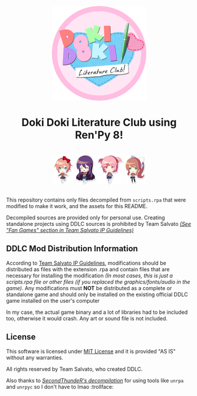 
<div align="center">
 <img src="ddlc_logo.png" width="256px" height="256px" alt="DDLC-Logo">
 <h1>Doki Doki Literature Club using Ren'Py 8!</h1>
</div>

<div align="center">
 <br>
 <img src="cinnamon-bun.webp" height="80" alt="Sayori"> <!-- we must love the bun -->
 <img src="best-girl.webp" height="80" alt="Yuri"> <!-- yes -->
 <img src="cupcake.webp" height="80" alt="Natsuki">
 <img src="just-monika.webp" height="80" alt="Monika">
 <br><br>
</div>

This repository contains only files decompiled from `scripts.rpa` that were modified to make it work, and the assets for this README.

Decompiled sources are provided only for personal use. Creating standalone projects using DDLC sources is prohibited by Team Salvato [*(See "Fan Games" section in Team Salvato IP Guidelines)*](http://teamsalvato.com/ip-guidelines/)

## DDLC Mod Distribution Information

According to [Team Salvato IP Guidelines](http://teamsalvato.com/ip-guidelines/), modifications should be distributed as files with the extension .rpa and contain files that are necessary for installing the modification *(In most cases, this is just a scripts.rpa file or other files (if you replaced the graphics/fonts/audio in the game)*. Any modifications must **NOT** be distributed as a complete or standalone game and should only be installed on the existing official DDLC game installed on the user's computer

In my case, the actual game binary and a lot of libraries had to be included too, otherwise it would crash. Any art or sound file is not included.

## License

This software is licensed under [MIT License](https://github.com/SecondThundeR/DokiDoki-RenPy/blob/your-reality/LICENSE) and it is provided "AS IS" without any warranties.

All rights reserved by Team Salvato, who created DDLC.

Also thanks to [*SecondThundeR's decompilation*](https://github.com/SecondThundeR/DokiDoki-RenPy/) for using tools like `unrpa` and `unrpyc` so I don't have to lmao :trollface:
